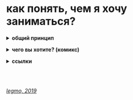 # как понять, чем я хочу заниматься? #

<details><summary><b>общий принцип</b></summary><p>  
с моей точки зрения общий принцип такой:<br>
находишь занятие, которое нравится тебе настолько, что готов заниматься им бесплатно. и занимаешься.

как работает:
- чтоб получать деньги надо стать мастером;
- чтоб стать мастером надо потратить на эту сферу намного больше времени, чем другие. тебя зовут на вечеринку, а ты: "не, я посижу отлажу программу (поиграю на гитаре / разучу движения / порисую...)". и так раз за разом. 
- потом количество потраченного времени перейдёт в качество. и ты станешь крутым специалистом в данном деле.
- если пытаешься заниматься тем, чего не любишь - ты просто не сможешь заставить себя тратить нужное количество времени. никак не выйдет. надо, чтоб эта деятельность была как компьютерная игра для подростка - пора спать (домой / в кино...), но очень хочется пройти этот уровень (поправить баг, сверстать страницу, дорисовать иллюстрацию...)
- и в целом, люди чувствуют, когда кто-то любит своё дело (это невозможно подделать). а к тем кто любит своё дело обращаются чаще и охотнее.

<br></p></details>


<details><summary><b>чего вы хотите? (комикс)</b></summary><p>  

![](https://raw.githubusercontent.com/legmo/notes/master/pic/destination_1.jpg)
![](https://raw.githubusercontent.com/legmo/notes/master/pic/destination_2.jpg)
![](https://raw.githubusercontent.com/legmo/notes/master/pic/destination_3.jpg)
![](https://raw.githubusercontent.com/legmo/notes/master/pic/destination_4.jpg)
![](https://raw.githubusercontent.com/legmo/notes/master/pic/destination_5.jpg)
![](https://raw.githubusercontent.com/legmo/notes/master/pic/destination_6.jpg)
![](https://raw.githubusercontent.com/legmo/notes/master/pic/destination_7.jpg)
![](https://raw.githubusercontent.com/legmo/notes/master/pic/destination_8.jpg)

<br></p></details>

<!--
<details><summary><b>про следование чужим советам</b><ѵ/summary><p>  

![](https://raw.githubusercontent.com/legmo/notes/master/pic/quotes.jpg) 
<br></p></details>
-->

<details><summary><b>ссылки</b></summary><p>  

- [Пирог И - анализ предназначения человека](https://www.ivanpirog.com/posts/analiz-prednaznacheniya-cheloveka/)
- [youtube. Резанова Л - Поиск призвания: 5 выводов, которые сохранят 10 лет вашей жизни](https://www.youtube.com/watch?v=hjbi0jlopwq)
- [youtube. Стив Джобс - Как понять, что ты хочешь действительно (лекция в стэнфордском университете, 2005)](https://www.youtube.com/watch?v=rd-0d8lhstc)
- [youtube. IT-Kamasutra - Как стать программистом! 3 бесплатных крутых шага! (JavaScript, Front-end)](https://youtu.be/hFOZYaVHD6A)
- [youtube. IT-Kamasutra - Как стать программистом за 1 месяц? Никак?](https://www.youtube.com/watch?v=__B3kJ8YhSw)

<br></p></details>

<br> 
<br> 

*[legmo, 2019](https://github.com/legmo/notes/)*
